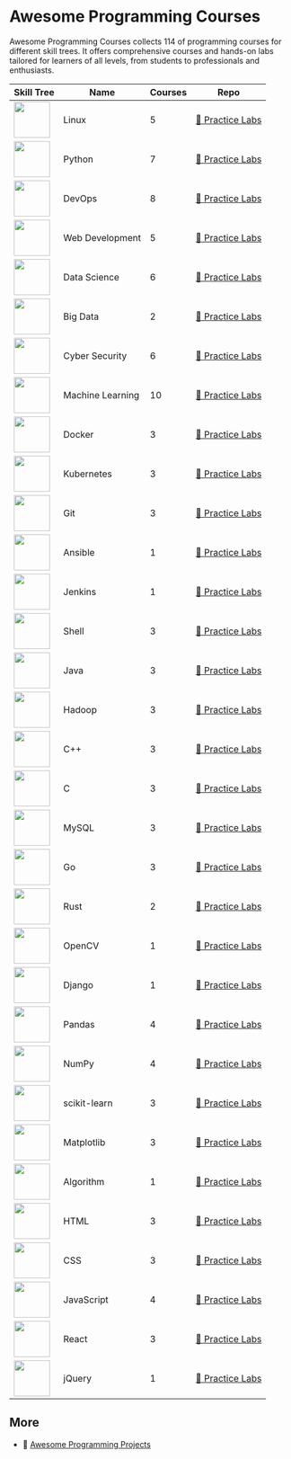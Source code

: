 # Awesome Programming Courses
        
Awesome Programming Courses collects 114 of programming courses for different skill trees. It offers comprehensive courses and hands-on labs tailored for learners of all levels, from students to professionals and enthusiasts.

| Skill Tree                                                           | Name             |   Courses | Repo                                                                                            |
|----------------------------------------------------------------------|------------------|-----------|-------------------------------------------------------------------------------------------------|
| <img width='64px' src='https://file.labex.io/path/k5LXo5b82pJm.png'> | Linux            |         5 | [🔗 Practice Labs](https://github.com/labex-labs/practice-linux-programming-projects)           |
| <img width='64px' src='https://file.labex.io/path/E4pVLzVNCjyM.png'> | Python           |         7 | [🔗 Practice Labs](https://github.com/labex-labs/practice-python-programming-projects)          |
| <img width='64px' src='https://file.labex.io/path/a3Od9y18p0bV.png'> | DevOps           |         8 | [🔗 Practice Labs](https://github.com/labex-labs/practice-devops-programming-projects)          |
| <img width='64px' src='https://file.labex.io/path/NHa0nG5axMBE.png'> | Web Development  |         5 | [🔗 Practice Labs](https://github.com/labex-labs/practice-web-development-programming-projects) |
| <img width='64px' src='https://file.labex.io/path/Ctx67nWJaNg4.png'> | Data Science     |         6 | [🔗 Practice Labs](https://github.com/labex-labs/practice-data-science-programming-projects)    |
| <img width='64px' src='https://file.labex.io/path/4y59cs2oEeJr.png'> | Big Data         |         2 | [🔗 Practice Labs](https://github.com/labex-labs/practice-bigdata-programming-projects)         |
| <img width='64px' src='https://file.labex.io/path/Xke24vJbuOBk.png'> | Cyber Security   |         6 | [🔗 Practice Labs](https://github.com/labex-labs/practice-cysec-programming-projects)           |
| <img width='64px' src='https://file.labex.io/path/1kXLbMH5geSl.png'> | Machine Learning |        10 | [🔗 Practice Labs](https://github.com/labex-labs/practice-ml-programming-projects)              |
| <img width='64px' src='https://file.labex.io/path/X5zPui0XRqNx.png'> | Docker           |         3 | [🔗 Practice Labs](https://github.com/labex-labs/practice-docker-programming-projects)          |
| <img width='64px' src='https://file.labex.io/path/RTAa3OE96ESn.png'> | Kubernetes       |         3 | [🔗 Practice Labs](https://github.com/labex-labs/practice-kubernetes-programming-projects)      |
| <img width='64px' src='https://file.labex.io/path/mlkFQS0wjouP.png'> | Git              |         3 | [🔗 Practice Labs](https://github.com/labex-labs/practice-git-programming-projects)             |
| <img width='64px' src='https://file.labex.io/path/PBjrCC7U2Koq.png'> | Ansible          |         1 | [🔗 Practice Labs](https://github.com/labex-labs/practice-ansible-programming-projects)         |
| <img width='64px' src='https://file.labex.io/path/VtELSfa4h1jh.png'> | Jenkins          |         1 | [🔗 Practice Labs](https://github.com/labex-labs/practice-jenkins-programming-projects)         |
| <img width='64px' src='https://file.labex.io/path/FaVTnI4iqZP0.png'> | Shell            |         3 | [🔗 Practice Labs](https://github.com/labex-labs/practice-shell-programming-projects)           |
| <img width='64px' src='https://file.labex.io/path/vBtgM8cNsQFn.png'> | Java             |         3 | [🔗 Practice Labs](https://github.com/labex-labs/practice-java-programming-projects)            |
| <img width='64px' src='https://file.labex.io/path/uO8R5nWNL4Pg.png'> | Hadoop           |         3 | [🔗 Practice Labs](https://github.com/labex-labs/practice-hadoop-programming-projects)          |
| <img width='64px' src='https://file.labex.io/path/kjx58efaCNu0.png'> | C++              |         3 | [🔗 Practice Labs](https://github.com/labex-labs/practice-cpp-programming-projects)             |
| <img width='64px' src='https://file.labex.io/path/GAbMWgBPUOxV.png'> | C                |         3 | [🔗 Practice Labs](https://github.com/labex-labs/practice-c-programming-projects)               |
| <img width='64px' src='https://file.labex.io/path/amNAVWgtDX5M.png'> | MySQL            |         3 | [🔗 Practice Labs](https://github.com/labex-labs/practice-mysql-programming-projects)           |
| <img width='64px' src='https://file.labex.io/path/YgASYacMNI6I.png'> | Go               |         3 | [🔗 Practice Labs](https://github.com/labex-labs/practice-go-programming-projects)              |
| <img width='64px' src='https://file.labex.io/path/th8WKkH4cFl5.png'> | Rust             |         2 | [🔗 Practice Labs](https://github.com/labex-labs/practice-rust-programming-projects)            |
| <img width='64px' src='https://file.labex.io/path/pQ75vSY2Oubi.png'> | OpenCV           |         1 | [🔗 Practice Labs](https://github.com/labex-labs/practice-opencv-programming-projects)          |
| <img width='64px' src='https://file.labex.io/path/5fCrFZGQGQMH.png'> | Django           |         1 | [🔗 Practice Labs](https://github.com/labex-labs/practice-django-programming-projects)          |
| <img width='64px' src='https://file.labex.io/path/qhqKKAjZr3K5.png'> | Pandas           |         4 | [🔗 Practice Labs](https://github.com/labex-labs/practice-pandas-programming-projects)          |
| <img width='64px' src='https://file.labex.io/path/gdqX0QgXsYjL.png'> | NumPy            |         4 | [🔗 Practice Labs](https://github.com/labex-labs/practice-numpy-programming-projects)           |
| <img width='64px' src='https://file.labex.io/path/N7q3t9dfWfEY.png'> | scikit-learn     |         3 | [🔗 Practice Labs](https://github.com/labex-labs/practice-sklearn-programming-projects)         |
| <img width='64px' src='https://file.labex.io/path/6PDQ0G40CdCX.png'> | Matplotlib       |         3 | [🔗 Practice Labs](https://github.com/labex-labs/practice-matplotlib-programming-projects)      |
| <img width='64px' src='https://file.labex.io/path/FXuseQI6SAeI.png'> | Algorithm        |         1 | [🔗 Practice Labs](https://github.com/labex-labs/practice-algorithm-programming-projects)       |
| <img width='64px' src='https://file.labex.io/path/NrasuEoAvSam.png'> | HTML             |         3 | [🔗 Practice Labs](https://github.com/labex-labs/practice-html-programming-projects)            |
| <img width='64px' src='https://file.labex.io/path/YheSJQuYYCNJ.png'> | CSS              |         3 | [🔗 Practice Labs](https://github.com/labex-labs/practice-css-programming-projects)             |
| <img width='64px' src='https://file.labex.io/path/ztG7iIXOkx2u.png'> | JavaScript       |         4 | [🔗 Practice Labs](https://github.com/labex-labs/practice-javascript-programming-projects)      |
| <img width='64px' src='https://file.labex.io/path/nUDMNpUKFvpT.png'> | React            |         3 | [🔗 Practice Labs](https://github.com/labex-labs/practice-react-programming-projects)           |
| <img width='64px' src='https://file.labex.io/path/gZnWhysfwRvq.png'> | jQuery           |         1 | [🔗 Practice Labs](https://github.com/labex-labs/practice-jquery-programming-projects)          |

## More

- 🔗 [Awesome Programming Projects](https://github.com/labex-labs/awesome-programming-projects)

